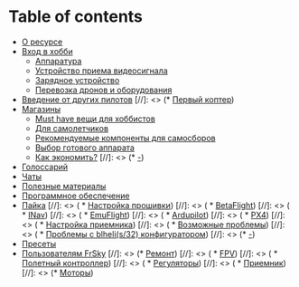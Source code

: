 # Table of contents

* [О ресурсе](README.md)
* [Вход в хобби](docs/intro/README.md)
  * [Аппаратура](docs/intro/tx.md)
  * [Устройство приема видеосигнала](docs/intro/videoRx.md)
  * [Зарядное устройство](docs/intro/power.md)
  * [Перевозка дронов и оборудования](docs/intro/bags.md)
* [Введение от других пилотов](https://habr.com/ru/post/486076/)
[//]: <> (* [Первый коптер]())
* [Магазины](docs/shop/README.md)
  * [Must have вещи для хоббистов](docs/shop/nessesary.md)
  * [Для самолетчиков](docs/shop/airplanes.md)
  * [Рекомендуемые компоненты для самосборов](docs/firstQUAD/DIY.md)
  * [Выбор готового аппарата](docs/firstQUAD/KIT.md)
  * [Как экономить?](docs/shop/lifehacks.md)
[//]: <> (* [-]())
* [Голоссарий](docs/community/glossarium.md)
* [Чаты](docs/community/messages.md)
* [Полезные материалы](docs/community/usefull.md)
* [Программное обеспечение](docs/firstQUAD/software.md)
* [Пайка](docs/community/soldering.md)
  [//]: <> (  * [Настройка прошивки](docs/tools/basics.md))
  [//]: <> (    * [BetaFlight](docs/tools/bf.md))
  [//]: <> (    * [INav](docs/tools/inav.md))
  [//]: <> (    * [EmuFlight](docs/tools/emu.md))
  [//]: <> (    * [Ardupilot](docs/tools/ardu.md))
  [//]: <> (    * [PX4](docs/tools/px4.md))
  [//]: <> (  * [Настройка приемника](docs/tools/rx.md))
  [//]: <> (  * [Возможные проблемы](docs/tools/problems.md))
  [//]: <> (  * [Проблемы с blheli(s/32) конфигуратором](docs/tools/blheli.md))
[//]: <> (* [-]())
* [Пресеты](docs/tools/presets.md)
* [Пользователям FrSky](docs/tools/frsky.md)
  [//]: <> (* [Ремонт](docs/fix/README.md))
  [//]: <> (  * [FPV](docs/fix/fpv.md))
  [//]: <> (  * [Полетный контроллер](docs/fix/fc.md))
  [//]: <> (  * [Регуляторы](docs/fix/esc.md))
  [//]: <> (  * [Приемник](docs/fix/rx.md))
  [//]: <> (* [Моторы](docs/fix/motors.md))
